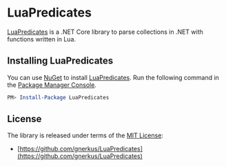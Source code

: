 # LuaPredicates #

[LuaPredicates]: https://github.com/gnerkus/LuaPredicates
[MIT License]: https://opensource.org/licenses/MIT

[LuaPredicates] is a .NET Core library to parse collections in .NET with functions written in Lua.

## Installing LuaPredicates ##

You can use [NuGet](https://www.nuget.org) to install [LuaPredicates]. Run the following command
in the [Package Manager Console](http://docs.nuget.org/consume/package-manager-console).

```powershell
PM> Install-Package LuaPredicates
```

## License ##

The library is released under terms of the [MIT License]:

* [https://github.com/gnerkus/LuaPredicates](https://github.com/gnerkus/LuaPredicates)